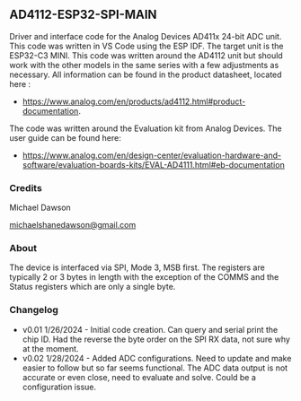 ## AD4112-ESP32-SPI-MAIN ##
Driver and interface code for the Analog Devices AD411x 24-bit ADC unit. This code was written in VS Code using the ESP IDF. The target unit is the ESP32-C3 MINI. This code was written around the AD4112 unit but should work with the other models in the same series with a few adjustments as necessary. All information can be found in the product datasheet, located here : 
* https://www.analog.com/en/products/ad4112.html#product-documentation. 

The code was written around the Evaluation kit from Analog Devices. The user guide can be found here: 
* https://www.analog.com/en/design-center/evaluation-hardware-and-software/evaluation-boards-kits/EVAL-AD4111.html#eb-documentation

### Credits ###
Michael Dawson 

michaelshanedawson@gmail.com

### About ###
The device is interfaced via SPI, Mode 3, MSB first. The registers are typically 2 or 3 bytes in length with the exception of the COMMS and the Status registers which are only a single byte.

### Changelog ###
* v0.01 1/26/2024 - Initial code creation. Can query and serial print the chip ID. Had the reverse the byte order on the SPI RX data, not sure why at the moment.
* v0.02 1/28/2024 - Added ADC configurations. Need to update and make easier to follow but so far seems functional. The ADC data output is not accurate or even close, need to evaluate and solve. Could be a configuration issue.

